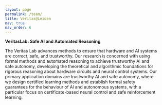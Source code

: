 ```yaml
---
layout: page
permalink: /team/
title: Veritas@Leiden
nav: true
nav_order: 6
---
```


**VeritasLab: Safe AI and Automated Reasoning**

The Veritas Lab advances methods to ensure that hardware and AI systems are correct, safe, and trustworthy. Our research is concerned with using formal methods and automated reasoning to achieve trustworthy AI and safe autonomy, developing the theoretical and algorithmic foundations for rigorous reasoning about hardware circuits and neural control systems. Our primary application domains are trustworthy AI and safe autonomy, where we design certified learning methods and establish formal safety guarantees for the behaviour of AI and autonomous systems, with a particular focus on certificate-based neural control and safe reinforcement learning.
